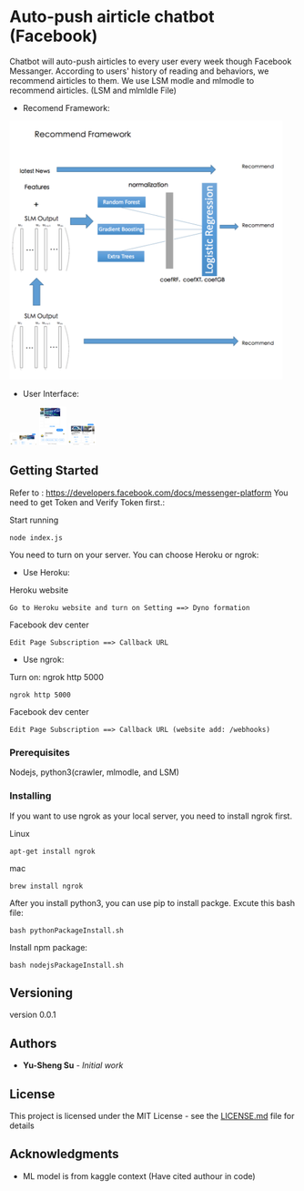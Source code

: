 # Auto-push airticle chatbot (Facebook) 

Chatbot will auto-push airticles to every user every week though Facebook Messanger. According to users' history of reading and behaviors, we recommend airticles to them.
We use LSM modle and mlmodle to recommend airticles. (LSM and mlmldle File)

* Recomend Framework:

<img src="https://github.com/CoolSheng/FacebookChatBot/blob/master/introduce/Screen%20Shot%202018-03-02%20at%2012.41.16%20AM.png" width="480">

* User Interface:

<img src="https://github.com/CoolSheng/FacebookChatBot/blob/master/introduce/Screen%20Shot%202018-03-02%20at%2012.40.55%20AM.png" width="48">

<img src="https://github.com/CoolSheng/FacebookChatBot/blob/master/introduce/Screen%20Shot%202018-03-02%20at%2012.41.01%20AM.png" width="48">

<img src="https://github.com/CoolSheng/FacebookChatBot/blob/master/introduce/Screen%20Shot%202018-03-02%20at%2012.41.08%20AM.png" width="48">

## Getting Started
Refer to : https://developers.facebook.com/docs/messenger-platform
You need to get Token and Verify Token first.: 

Start running
```
node index.js
```
You need to turn on your server. You can choose Heroku or ngrok: 
* Use Heroku: 

Heroku website
```
Go to Heroku website and turn on Setting ==> Dyno formation 

```

Facebook dev center 
```
Edit Page Subscription ==> Callback URL 
```

* Use ngrok: 

Turn on: ngrok http 5000 
```
ngrok http 5000
```

Facebook dev center
```
Edit Page Subscription ==> Callback URL (website add: /webhooks)
```

### Prerequisites

Nodejs, python3(crawler, mlmodle, and LSM)

### Installing

If you want to use ngrok as your local server, you need to install ngrok first.

Linux
```
apt-get install ngrok
```
mac
```
brew install ngrok
```
After you install python3, you can use pip to install packge. Excute this bash file:
```
bash pythonPackageInstall.sh
```
Install npm package:
```
bash nodejsPackageInstall.sh
```

## Versioning

version 0.0.1

## Authors

* **Yu-Sheng Su** - *Initial work* 

## License

This project is licensed under the MIT License - see the [LICENSE.md](LICENSE.md) file for details

## Acknowledgments

* ML model is from kaggle context (Have cited authour in code)


